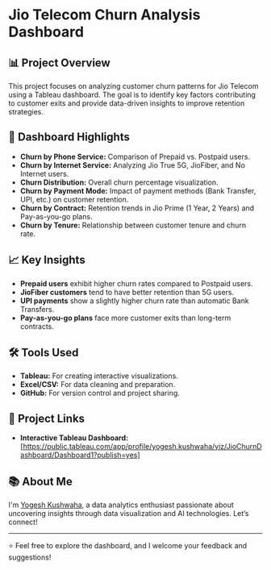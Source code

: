 # Jio Telecom Churn Analysis Dashboard
## 📊 Project Overview
This project focuses on analyzing customer churn patterns for Jio Telecom using a Tableau dashboard. The goal is to identify key factors contributing to customer exits and provide data-driven insights to improve retention strategies.

## 🚀 Dashboard Highlights
- **Churn by Phone Service:** Comparison of Prepaid vs. Postpaid users.
- **Churn by Internet Service:** Analyzing Jio True 5G, JioFiber, and No Internet users.
- **Churn Distribution:** Overall churn percentage visualization.
- **Churn by Payment Mode:** Impact of payment methods (Bank Transfer, UPI, etc.) on customer retention.
- **Churn by Contract:** Retention trends in Jio Prime (1 Year, 2 Years) and Pay-as-you-go plans.
- **Churn by Tenure:** Relationship between customer tenure and churn rate.

## 📈 Key Insights
- **Prepaid users** exhibit higher churn rates compared to Postpaid users.
- **JioFiber customers** tend to have better retention than 5G users.
- **UPI payments** show a slightly higher churn rate than automatic Bank Transfers.
- **Pay-as-you-go plans** face more customer exits than long-term contracts.

## 🛠️ Tools Used
- **Tableau:** For creating interactive visualizations.
- **Excel/CSV:** For data cleaning and preparation.
- **GitHub:** For version control and project sharing.

## 🔗 Project Links
- **Interactive Tableau Dashboard:** [https://public.tableau.com/app/profile/yogesh.kushwaha/viz/JioChurnDashboard/Dashboard1?publish=yes]
  
## 📚 About Me
I'm [Yogesh Kushwaha](https://www.linkedin.com/in/yogeshkushwaha-tech), a data analytics enthusiast passionate about uncovering insights through data visualization and AI technologies. Let’s connect!

---

⭐ Feel free to explore the dashboard, and I welcome your feedback and suggestions!
